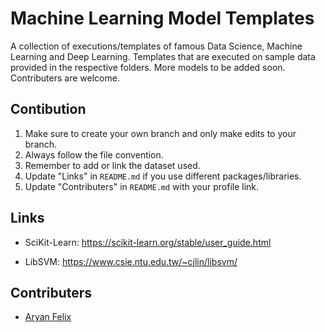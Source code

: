# Machine Learning Model Templates

A collection of executions/templates of famous Data Science, Machine Learning and Deep Learning. Templates that are executed on sample data provided in the respective folders. More models to be added soon. Contributers are welcome.

## Contibution
1. Make sure to create your own branch and only make edits to your branch.
2. Always follow the file convention.
3. Remember to add or link the dataset used.
4. Update "Links" in `README.md` if you use different packages/libraries.
5. Update "Contributers" in `README.md` with your profile link.

## Links
* SciKit-Learn: https://scikit-learn.org/stable/user_guide.html

* LibSVM: https://www.csie.ntu.edu.tw/~cjlin/libsvm/

## Contributers
* [Aryan Felix](https://github.com/AryanFelix)
